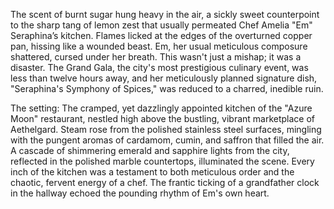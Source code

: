 The scent of burnt sugar hung heavy in the air, a sickly sweet counterpoint to the sharp tang of lemon zest that usually permeated Chef Amelia "Em"  Seraphina’s kitchen.  Flames licked at the edges of the overturned copper pan, hissing like a wounded beast.  Em, her usual meticulous composure shattered, cursed under her breath.  This wasn't just a mishap; it was a disaster.  The Grand Gala, the city's most prestigious culinary event, was less than twelve hours away, and her meticulously planned signature dish, "Seraphina's Symphony of Spices," was reduced to a charred, inedible ruin.

The setting:  The cramped, yet dazzlingly appointed kitchen of the "Azure Moon" restaurant, nestled high above the bustling, vibrant marketplace of Aethelgard.  Steam rose from the polished stainless steel surfaces, mingling with the pungent aromas of cardamom, cumin, and saffron that filled the air.  A cascade of shimmering emerald and sapphire lights from the city, reflected in the polished marble countertops, illuminated the scene.  Every inch of the kitchen was a testament to both meticulous order and the chaotic, fervent energy of a chef.  The frantic ticking of a grandfather clock in the hallway echoed the pounding rhythm of Em's own heart.
